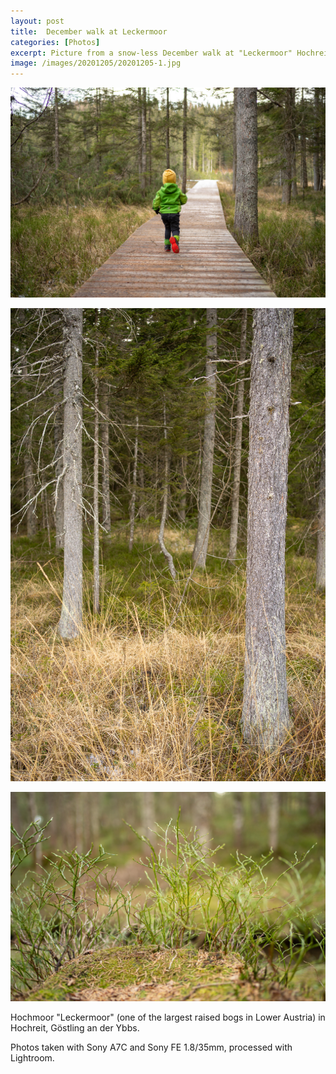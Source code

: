```yaml
---
layout: post
title:  December walk at Leckermoor
categories: [Photos] 
excerpt: Picture from a snow-less December walk at "Leckermoor" Hochreit
image: /images/20201205/20201205-1.jpg
---
```


[![Hochmoor Hochreit 1](../images/20201205/20201205-1.jpg)](../images/20201205/20201205-1.jpg)

[![Hochmoor Hochreit 2](../images/20201205/20201205-2.jpg)](../images/20201205/20201205-2.jpg)

[![Hochmoor Hochreit 3](../images/20201205/20201205-3.jpg)](../images/20201205/20201205-3.jpg)

Hochmoor "Leckermoor" (one of the largest raised bogs in Lower Austria) in Hochreit, Göstling an der Ybbs.

Photos taken with Sony A7C and Sony FE 1.8/35mm, processed with Lightroom.